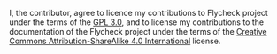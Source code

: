 I, the contributor, agree to licence my contributions to Flycheck project under
the terms of the [GPL 3.0][1], and to license my contributions to the
documentation of the Flycheck project under the terms of the
[Creative Commons Attribution-ShareAlike 4.0 International][2] license.

[1]: http://www.flycheck.org/en/latest/licenses.html#flycheck-gpl
[2]: http://www.flycheck.org/en/latest/licenses.html#flycheck-cc-by-sa
